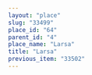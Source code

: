 ```yaml
---
layout: "place"
slug: "33499"
place_id: "64"
parent_id: "4"
place_name: "Larsa"
title: "Larsa"
previous_item: "33502"
---
```

